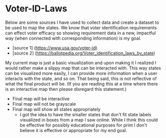 # Voter-ID-Laws

Below are some sources I have used to collect data and create a dataset to be used to map the states. We know that 
voter identification requirements can effect voter efficacy so showing requirement data in a new, impactful way (when connected with corresponding information) is my goal.

* [source 1] (https://www.usa.gov/voter-id)
* [source 2] (https://ballotpedia.org/Voter_identification_laws_by_state)

My current map is just a basic visualization and upon making it I realized I would rather make a slippy map that can be interacted with. This way states can be visualized more easily, I can provide more information when a user interacts with the state, and so on. That being said, this is not reflective of what the final product will be. (If you are reading this at a time where there is an interactive map then please disregard this statement.)

* Final map will be interactive 
* Final map will not be grayscale 
* Final map will show all states appropriately 
    * I got the idea to have the smaller states that don't fit state labels visualized in boxes from a map I saw online. While I think this could be effective for possibly educational purposes for print I don't believe it is effective or appropriate for my end goal.
